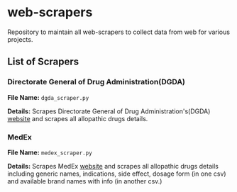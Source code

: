 # web-scrapers
Repository to maintain all web-scrapers to collect data from web for various projects.
## List of Scrapers
### Directorate General of Drug Administration(DGDA)
**File Name:** ```dgda_scraper.py```

**Details:** Scrapes Directorate General of Drug Administration's(DGDA) [website](http://www.dgda.gov.bd/index.php/manufacturers/allopathic) and scrapes all allopathic drugs details.

### MedEx 

**File Name:** ```medex_scraper.py```

**Details:** Scrapes MedEx [website](https://medex.com.bd/) and scrapes all allopathic drugs details including generic names, indications, side effect, dosage form (in one csv) and available brand names with info (in another csv.)
